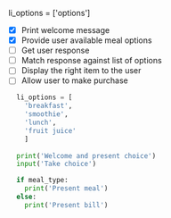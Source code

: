 li_options = ['options']

- [x] Print welcome message
- [x] Provide user available meal options
- [ ] Get user response
- [ ] Match response against list of options
- [ ] Display the right item to the user
- [ ] Allow user to make purchase

```python
  li_options = [
    'breakfast',
    'smoothie',
    'lunch',
    'fruit juice'
    ]
  
  print('Welcome and present choice')
  input('Take choice')

  if meal_type:
    print('Present meal')
  else:
    print('Present bill')
```
